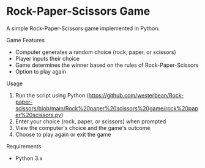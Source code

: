 # Rock-Paper-Scissors Game

A simple Rock-Paper-Scissors game implemented in Python.

Game Features

- Computer generates a random choice (rock, paper, or scissors)
- Player inputs their choice
- Game determines the winner based on the rules of Rock-Paper-Scissors
- Option to play again

Usage

1. Run the script using Python (https://github.com/westerbean/Rock-paper-scissors/blob/main/Rock%20paper%20scissors%20game/rock%20paper%20scissors.py)
2. Enter your choice (rock, paper, or scissors) when prompted
3. View the computer's choice and the game's outcome
4. Choose to play again or exit the game

Requirements

- Python 3.x
